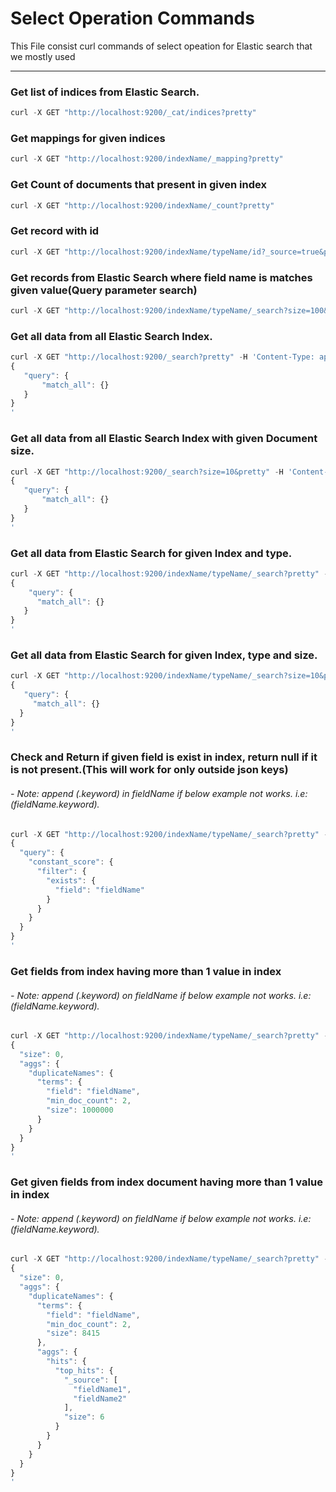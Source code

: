 # Select Operation Commands
This File consist curl commands of select opeation for Elastic search that we mostly used
***
### Get list of indices from Elastic Search.
  ```javascript
  curl -X GET "http://localhost:9200/_cat/indices?pretty"
  ```
  
### Get mappings for given indices
  ```javascript
  curl -X GET "http://localhost:9200/indexName/_mapping?pretty"
  ```
  
### Get Count of documents that present in given index
  ```javascript
  curl -X GET "http://localhost:9200/indexName/_count?pretty"
  ```
  
### Get record with id
  ```javascript
  curl -X GET "http://localhost:9200/indexName/typeName/id?_source=true&pretty"
  ```
  
### Get records from Elastic Search where field name is matches given value(Query parameter search)
  ```javascript
  curl -X GET "http://localhost:9200/indexName/typeName/_search?size=100&q=fieldName:fieldValue&pretty"
  ```
  
### Get all data from all Elastic Search Index.
  ```javascript
  curl -X GET "http://localhost:9200/_search?pretty" -H 'Content-Type: application/json' -d'
  {
     "query": {
         "match_all": {}
     }
  }
  '
  ```
  
### Get all data from all Elastic Search Index with given Document size.
  ```javascript
  curl -X GET "http://localhost:9200/_search?size=10&pretty" -H 'Content-Type: application/json' -d'
  {
     "query": {
         "match_all": {}
     }
  }
  '
  ```
  
### Get all data from Elastic Search for given Index and type.
   ```javascript
   curl -X GET "http://localhost:9200/indexName/typeName/_search?pretty" -H 'Content-Type: application/json' -d'
   {
       "query": {
         "match_all": {}
      }
   }
   '
   ```
    
### Get all data from Elastic Search for given Index, type and size.
   ```javascript
   curl -X GET "http://localhost:9200/indexName/typeName/_search?size=10&pretty" -H 'Content-Type: application/json' -d'
   {
      "query": {
        "match_all": {}
     }
   }
   '
   ```
 
### Check and Return if given field is exist in index, return null if it is not present.(This will work for only outside json keys) <br />
  ###### - Note: append (.keyword) in fieldName if below example not works. i.e: (fieldName.keyword).
  ```javascript
  curl -X GET "http://localhost:9200/indexName/typeName/_search?pretty" -H 'Content-Type: application/json' -d'
  {
    "query": {
      "constant_score": {
        "filter": {
          "exists": {
            "field": "fieldName"
          }
        }
      }
    }
  }
  '
  ```
  
### Get fields from index having more than 1 value in index <br />
  ###### - Note: append (.keyword) on fieldName if below example not works. i.e: (fieldName.keyword).
  ```javascript
  curl -X GET "http://localhost:9200/indexName/typeName/_search?pretty" -H 'Content-Type: application/json' -d'
  {
    "size": 0,
    "aggs": {
      "duplicateNames": {
        "terms": {
          "field": "fieldName",
          "min_doc_count": 2,
          "size": 1000000
        }
      }
    }
  }
  '
  ```
  
### Get given fields from index document having more than 1 value in index <br />
  ###### - Note: append (.keyword) on fieldName if below example not works. i.e: (fieldName.keyword).
  ```javascript
  curl -X GET "http://localhost:9200/indexName/typeName/_search?pretty" -H 'Content-Type: application/json' -d'
  {
    "size": 0,
    "aggs": {
      "duplicateNames": {
        "terms": {
          "field": "fieldName",
          "min_doc_count": 2,
          "size": 8415
        },
        "aggs": {
          "hits": {
            "top_hits": {
              "_source": [
                "fieldName1",
                "fieldName2"
              ],
              "size": 6
            }
          }
        }
      }
    }
  }
  '
